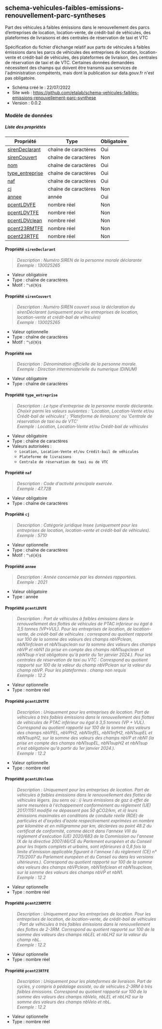 <MenuSchema />

## schema-vehicules-faibles-emissions-renouvellement-parc-syntheses

Part des véhicules à faibles émissions dans le renouvellement des parcs d’entreprises de location, location-vente, de crédit-bail de véhicules, des plateformes de livraisons et des centrales de réservation de taxi et VTC

Spécification du fichier d’échange relatif aux parts de véhicules à faibles émissions dans les parcs de véhicules des entreprises de location, location-vente et crédit-bail de véhicules, des plateformes de livraison, des centrales de réservation de taxi et de VTC. Certaines données demandées nécessitent des champs qui doivent être transmis aux services de l'administration compétents, mais dont la publication sur data.gouv.fr n'est pas obligatoire.

- Schéma créé le : 22/07/2022
- Site web : https://github.com/etalab/schema-vehicules-faibles-emissions-renouvellement-parc-synthese
- Version : 0.0.2

### Modèle de données


##### Liste des propriétés

| Propriété | Type | Obligatoire |
| -- | -- | -- |
| [sirenDeclarant](#propriete-sirendeclarant) | chaîne de caractères  | Oui |
| [sirenCouvert](#propriete-sirencouvert) | chaîne de caractères  | Non |
| [nom](#propriete-nom) | chaîne de caractères  | Oui |
| [type_entreprise](#propriete-type-entreprise) | chaîne de caractères  | Oui |
| [naf](#propriete-naf) | chaîne de caractères  | Oui |
| [cj](#propriete-cj) | chaîne de caractères  | Non |
| [annee](#propriete-annee) | année  | Oui |
| [pcentLDVFE](#propriete-pcentldvfe) | nombre réel  | Non |
| [pcentLDVTFE](#propriete-pcentldvtfe) | nombre réel  | Non |
| [pcentLDVclean](#propriete-pcentldvclean) | nombre réel  | Non |
| [pcent23RMTFE](#propriete-pcent23rmtfe) | nombre réel  | Non |
| [pcent23RTFE](#propriete-pcent23rtfe) | nombre réel  | Non |

#### Propriété `sirenDeclarant`

> *Description : Numéro SIREN de la personne morale déclarante*<br/>*Exemple : 130025265*
- Valeur obligatoire
- Type : chaîne de caractères
- Motif : `^\d{9}$`

#### Propriété `sirenCouvert`

> *Description : Numéro SIREN couvert sous la déclaration du sirenDéclarant (uniquement pour les entreprises de location, location-vente et crédit-bail de véhicules)*<br/>*Exemple : 130025265*
- Valeur optionnelle
- Type : chaîne de caractères
- Motif : `^\d{9}$`

#### Propriété `nom`

> *Description : Dénomination officielle de la personne morale.*<br/>*Exemple : Direction interministerielle du numerique (DINUM)*
- Valeur obligatoire
- Type : chaîne de caractères

#### Propriété `type_entreprise`

> *Description : Le type d'entreprise de la personne morale déclarante. Choixir parmi les valeurs suivantes : 'Location, Location-Vente et/ou Crédit-bail de véhicules' ; 'Plateforme de livraisons' ou 'Centrale de réservation de taxi ou de VTC'*<br/>*Exemple : Location, Location-Vente et/ou Crédit-bail de véhicules*
- Valeur obligatoire
- Type : chaîne de caractères
- Valeurs autorisées : 
    - `Location, Location-Vente et/ou Crédit-bail de véhicules`
    - `Plateforme de livraisons`
    - `Centrale de réservation de taxi ou de VTC`

#### Propriété `naf`

> *Description : Code d'activité principale exercée.*<br/>*Exemple : 47.72B*
- Valeur obligatoire
- Type : chaîne de caractères

#### Propriété `cj`

> *Description : Catégorie juridique Insee (uniquement pour les entreprises de location, location-vente et crédit-bail de véhicules).*<br/>*Exemple : 5710*
- Valeur optionnelle
- Type : chaîne de caractères
- Motif : `^\d{4}$`

#### Propriété `annee`

> *Description : Année concernée par les données rapportées.*<br/>*Exemple : 2021*
- Valeur obligatoire
- Type : année

#### Propriété `pcentLDVFE`

> *Description : Part de véhicules à faibles émissions dans le renouvellement des flottes de véhicules de PTAC inférieur ou égal à 3,5 tonnes (VP+VUL). 
 Pour les entreprises de location, de location-vente, de crédit-bail de véhicules : correspond au quotient rapporté sur 100 de la somme des valeurs des champs nbVPclean, nbN1infclean et nbN1supclean sur la somme des valeurs des champs nbVP et nbN1 (la prise en compte des champs nbN1supclean et nbN1sup n'est obligatoire qu'à partir du 1er janvier 2024.). 
 Pour les centrales de réservation de taxi ou VTC :  Correspond au quotient rapporté sur 100 de la valeur du champ nbVPclean sur la valeur du champ nbVP. 
 Pour les plateformes : champ non requis*<br/>*Exemple : 12.2*
- Valeur optionnelle
- Type : nombre réel

#### Propriété `pcentLDVTFE`

> *Description : Uniquement pour les entreprises de location. 
 Part de véhicules à très faibles émissions dans le renouvellement des flottes de véhicules de PTAC inférieur ou égal à 3,5 tonnes (VP + VUL). 
Correspond au quotient rapporté sur 100 de la somme des valeurs des champs nbVPEL, nbVPH2, nbN1infEL, nbN1infH2, nbN1supEL et nbN1supH2, sur la somme des valeurs des champs nbVP et nbN1 (la prise en compte des champs nbN1supEL, nbN1supH2 et nbN1sup n'est obligatoire qu'à partir du 1er janvier 2024.).*<br/>*Exemple : 12.2*
- Valeur optionnelle
- Type : nombre réel

#### Propriété `pcentLDVclean`

> *Description : Uniquement pour les entreprises de location. 
Part de véhicules à faibles émissions dans le renouvellement des flottes de véhicules légers. (au sens où : 
 i) leurs émissions de gaz à effet de serre mesurées à l'échappement conformément au règlement (UE) 2017/1151 modifié ne dépassent pas 50 gCO2/km, et 
 ii) leurs émissions maximales en conditions de conduite réelle (RDE) de particules et d'oxydes d'azote respectivement exprimées en nombre par kilomètre et en milligramme par km, déclarées au point 48.2 du certificat de conformité, comme décrit dans l'annexe VIII du règlement d'exécution (UE) 2020/683 de la Commission ou l'annexe IX de la directive 2007/46/CE du Parlement européen et du Conseil pour les trajets complets et urbains, sont inférieures à 0,8 fois la limite d'émission applicable figurant à l'annexe I du règlement (CE) n° 715/2007 du Parlement européen et du Conseil ou dans les versions ultérieures.). 
Correspond au quotient rapporté sur 100 de la somme des valeurs des champs nbVPclean, nbN1infclean et nbN1supclean, sur la somme des valeurs des champs nbVP et nbN1.*<br/>*Exemple : 12.2*
- Valeur optionnelle
- Type : nombre réel

#### Propriété `pcent23RMTFE`

> *Description : Uniquement pour les entreprises de location. 
 Pour les entreprises de location, de location-vente, de crédit-bail de véhicules : Part de véhicules à très faibles émissions dans le renouvellement des flottes de 2-3RM. 
Correspond au quotient rapporté sur 100 de la somme des valeurs des champs nbLEL et nbLH2 sur la valeur du champ nbL.*<br/>*Exemple : 12.2*
- Valeur optionnelle
- Type : nombre réel

#### Propriété `pcent23RTFE`

> *Description : Uniquement pour les plateformes de livraison. 
Part de cycles, y compris à pédalage assisté, ou de véhicules 2-3RM à très faibles émissions. Correspond au quotient rapporté sur 100 de la somme des valeurs des champs nbVelo, nbLEL et nbLH2 sur la somme des valeurs des champs nbVelo et nbL.*<br/>*Exemple : 12.2*
- Valeur optionnelle
- Type : nombre réel
